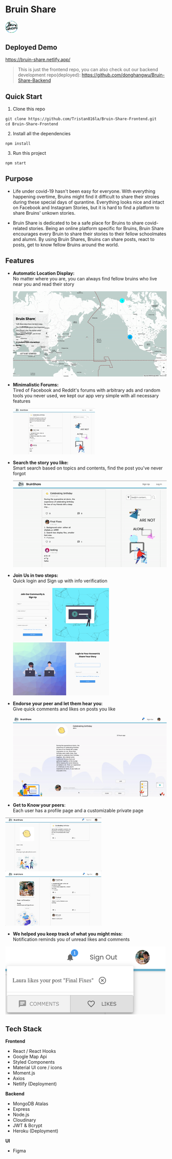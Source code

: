 # Bruin Share
<img src="./public/logo.png" alt="logo" style="zoom:15%;" width= "250"/>



## Deployed Demo

https://bruin-share.netlify.app/


> This is just the frontend repo, you can also check out our backend development repo(deployed): https://github.com/donghangwu/Bruin-Share-Backend


## Quick Start

1. Clone this repo

```
git clone https://github.com/Tristan816la/Bruin-Share-Frontend.git
cd Bruin-Share-Frontend
```
2. Install all the dependencies

```
npm install
```
3. Run this project

```
npm start
```



## Purpose

- Life under covid-19 hasn't been easy for everyone. With everything happening overtime, Bruins might find it difficult to share their stroies during these special days of qurantine. Everything looks nice and intact on Facebook and Instagram Stories, but it is hard to find a platform to share Bruins' unkown stories.

- Bruin Share is dedicated to be a safe place for Bruins to share covid-related stories. Being an online platform specific for Bruins, Bruin Share encourages every Bruin to share their stories to their fellow schoolmates and alumni. By using Bruin Shares, Bruins can share posts, react to posts, get to know fellow Bruins around the world.



## Features

- **Automatic Location Display:**  \
No matter where you are, you can always find fellow bruins who live near you and read their story

  <img src="./demo/landing.gif" alt="landing" style="zoom:80%;"/>



- **Minimalistic Forums:** \
Tired of Facebook and Reddit's forums with arbitrary ads and random tools you never used, we kept our app very simple with all necessary features

  <img src="./demo/public.png" alt="image-20201206105700875" style="zoom:25%;"/>



- **Search the story you like:** \
Smart search based on topics and contents, find the post you've never forgot

  <img src="./demo/search.gif" alt="search" style="zoom:100%;" />



- **Join Us in two steps:** \
Quick login and Sign up with info verification

  <p float="left">
    <img src="./demo/signup.png" alt="signup" width="300" />
    <img src="./demo/login.png" alt="login" width="300"  />
  </p>

- **Endorse your peer and let them hear you**: \
Give quick comments and likes on posts you like

  <img src="./demo/post.gif" alt="post"  />



- **Get to Know your peers**: \
Each user has a profile page and a customizable private page

<p float="left">
  <img src="./demo/profile.png" width="300"/>
  <img src="./demo/private.png"  width="300"/>
</p>

- **We helped you keep track of what you might miss:** \
Notification reminds you of unread likes and comments

<img src="./demo/notification.png" alt="notification" width="500"/>





## Tech Stack

**Frontend**

- React / React Hooks
- Google Map Api
- Styled Components 
- Material UI core / icons
- Moment.js
- Axios
- Netlify (Deployment)



**Backend**

- MongoDB Atalas
- Express
- Node.js
- Cloudinary
- JWT & Bcrypt
- Heroku (Deployment)



**UI**

- Figma
